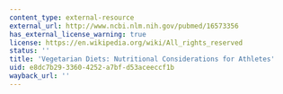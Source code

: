 ```yaml
---
content_type: external-resource
external_url: http://www.ncbi.nlm.nih.gov/pubmed/16573356
has_external_license_warning: true
license: https://en.wikipedia.org/wiki/All_rights_reserved
status: ''
title: 'Vegetarian Diets: Nutritional Considerations for Athletes'
uid: e8dc7b29-3360-4252-a7bf-d53aceeccf1b
wayback_url: ''
---
```

